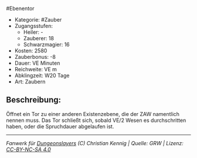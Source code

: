 #Ebenentor  
- Kategorie: #Zauber  
- Zugangsstufen:  
  - Heiler: -  
  - Zauberer: 18  
  - Schwarzmagier: 16  
- Kosten: 2580  
- Zauberbonus: -8  
- Dauer: VE Minuten  
- Reichweite: VE m  
- Abklingzeit: W20 Tage  
- Art: Zaubern     

## Beschreibung:
Öffnet ein Tor zu einer anderen Existenzebene, die der ZAW namentlich nennen muss. Das Tor schließt sich, sobald VE/2 Wesen es durchschritten haben, oder die Spruchdauer abgelaufen ist.


___
*Fanwerk für [Dungeonslayers](https://www.dungeonslayers.net/) (C) Christian Kennig | Quelle: GRW | Lizenz: [CC-BY-NC-SA 4.0](https://creativecommons.org/licenses/by-nc-sa/4.0/deed.de)*